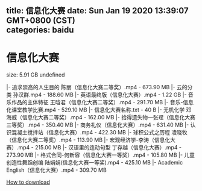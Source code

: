 
title: 信息化大赛
date: Sun Jan 19 2020 13:39:07 GMT+0800 (CST)    
categories: baidu
---

# 信息化大赛
size: 5.91 GB
 undefined
 
|- 追求崇高的人生目的  陈丽（信息化大赛二等奖）.mp4 - 673.90 MB
|- 云的分类  孙汉群.mp4 - 188.60 MB
|- 英语最终版（信息化大赛）.mp4 - 1.22 GB
|- 音乐作品的主体特征  王晗君（信息化大赛二等奖）.mp4 - 291.70 MB
|- 音乐-信息化课堂教学比赛.mp4 - 529.10 MB
|- 信息化大赛名称.txt - 40 B
|- 无机化学  邓海威（信息化大赛二等奖）.mp4 - 162.00 MB
|- 拾得遗失物—张珵（信息化大赛三等奖）.mp4 - 350.40 MB
|- 商务礼仪（信息化大赛）.mp4 - 631.40 MB
|- 认识混凝土搅拌站（信息化大赛）.mp4 - 422.30 MB
|- 球积公式之历程  凌晓牧（信息化大赛二等奖）.mp4 - 113.90 MB
|- 宏观经济学-李涛（信息化大赛）.mp4 - 215.00 MB
|- 汉语里的连动句型 丁存越（信息化大赛）.mp4 - 273.90 MB
|- 格式合同-何新容（信息化大赛一等奖）.mp4 - 105.80 MB
|- 儿童创造性舞蹈创编  陆娟娟(信息化大赛一等奖).mp4 - 425.10 MB
|- Academic English（信息化大赛）.mp4 - 309.70 MB

[How to download](https://bpcam.bemobtrk.com/go/2ceec3aa-1ca2-46d6-b9ff-aaa5c184517c?jno=1532)